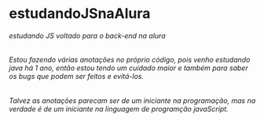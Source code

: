 # estudandoJSnaAlura
###### estudando JS voltado para o back-end na alura
###### Estou fazendo várias anotações no próprio código, pois venho estudando java há 1 ano, então estou tendo um cuidado maior e também para saber os bugs que podem ser feitos e evitá-los.
###### Talvez as anotações parecam ser de um iniciante na programação, mas na verdade é de um iniciante na linguagem de programção javaScript.
